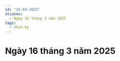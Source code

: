 ```yaml
---
id: "16-03-2025"
aliases:
  - Ngày 16 tháng 3 năm 2025
tags:
  - nhat-ky
---
```


# Ngày 16 tháng 3 năm 2025
